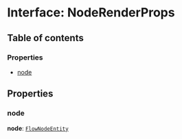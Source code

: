 # Interface: NodeRenderProps

## Table of contents

### Properties

* [node](/en/auto-docs/editor/interfaces/NodeRenderProps.md#node)

## Properties

### node

**node**: [`FlowNodeEntity`](/en/auto-docs/editor/classes/FlowNodeEntity-1.md)
